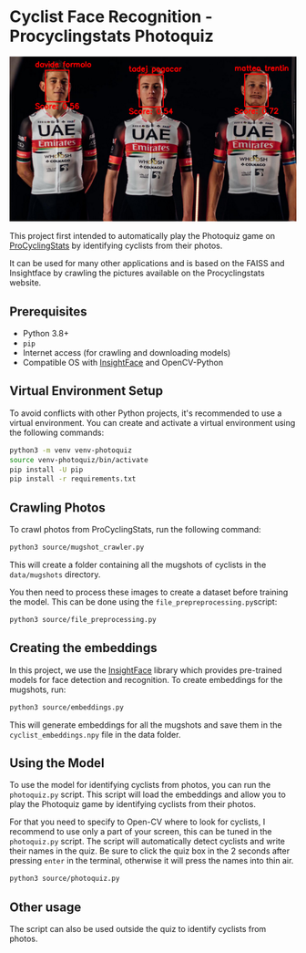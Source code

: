 # Cyclist Face Recognition - Procyclingstats Photoquiz

![image](figure/recognition.png)

This project first intended to automatically play the Photoquiz game on [ProCyclingStats](https://www.procyclingstats.com/quiz.php?s=photo-quiz) by identifying cyclists from their photos.

It can be used for many other applications and is based on the FAISS and Insightface by crawling the pictures available on the Procyclingstats website.

## Prerequisites

- Python 3.8+
- `pip`
- Internet access (for crawling and downloading models)
- Compatible OS with [InsightFace](https://github.com/deepinsight/insightface) and OpenCV-Python

## Virtual Environment Setup

To avoid conflicts with other Python projects, it's recommended to use a virtual environment. You can create and activate a virtual environment using the following commands:

```bash
python3 -m venv venv-photoquiz
source venv-photoquiz/bin/activate
pip install -U pip
pip install -r requirements.txt
```

## Crawling Photos
To crawl photos from ProCyclingStats, run the following command:

```bash
python3 source/mugshot_crawler.py
```

This will create a folder containing all the mugshots of cyclists in the `data/mugshots` directory.

You then need to process these images to create a dataset before training the model. This can be done using the `file_prepreprocessing.py`script:

```bash
python3 source/file_preprocessing.py
```

## Creating the embeddings

In this project, we use the [InsightFace](https://github.com/deepinsight/insightface) library which provides pre-trained models for face detection and recognition. To create embeddings for the mugshots, run:

```bash
python3 source/embeddings.py
```

This will generate embeddings for all the mugshots and save them in the `cyclist_embeddings.npy` file in the data folder.

## Using the Model

To use the model for identifying cyclists from photos, you can run the `photoquiz.py` script. This script will load the embeddings and allow you to play the Photoquiz game by identifying cyclists from their photos.

For that you need to specify to Open-CV where to look for cyclists, I recommend to use only a part of your screen, this can be tuned in the `photoquiz.py` script. The script will automatically detect cyclists and write their names in the quiz. Be sure to click the quiz box in the 2 seconds after pressing `enter` in the terminal, otherwise it will press the names into thin air.

```bash
python3 source/photoquiz.py
```

## Other usage

The script can also be used outside the quiz to identify cyclists from photos.